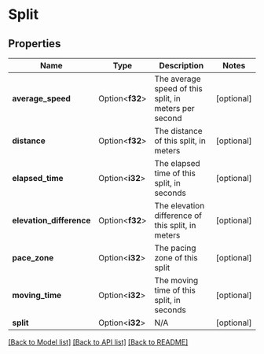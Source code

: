 # Split

## Properties

Name | Type | Description | Notes
------------ | ------------- | ------------- | -------------
**average_speed** | Option<**f32**> | The average speed of this split, in meters per second | [optional]
**distance** | Option<**f32**> | The distance of this split, in meters | [optional]
**elapsed_time** | Option<**i32**> | The elapsed time of this split, in seconds | [optional]
**elevation_difference** | Option<**f32**> | The elevation difference of this split, in meters | [optional]
**pace_zone** | Option<**i32**> | The pacing zone of this split | [optional]
**moving_time** | Option<**i32**> | The moving time of this split, in seconds | [optional]
**split** | Option<**i32**> | N/A | [optional]

[[Back to Model list]](../README.md#documentation-for-models) [[Back to API list]](../README.md#documentation-for-api-endpoints) [[Back to README]](../README.md)


